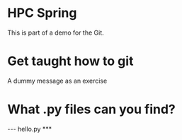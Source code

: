 # HPC Spring
This is part of a demo for the Git.

# Get taught how to git
A dummy message as an exercise

# What .py files can you find?
--- hello.py ***

